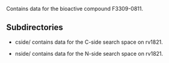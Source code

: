Contains data for the bioactive compound F3309-0811.

## Subdirectories

- cside/ contains data for the C-side search space on rv1821.

- nside/ contains data for the N-side search space on rv1821.

